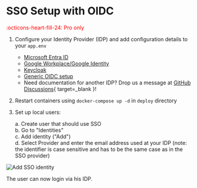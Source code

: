 # SSO Setup with OIDC
<span style="color:red;">:octicons-heart-fill-24: Pro only</span>

1. Configure your Identity Provider (IDP) and add configuration details to your `app.env`
    * [Microsoft Entra ID](../users/oidc-entra-id.md)
    * [Google Workplace/Google Identity](../users/oidc-google.md)
    * [Keycloak](../users/oidc-keycloak.md)
    * [Generic OIDC setup](../users/oidc-generic.md)
    * Need documentation for another IDP? Drop us a message at [GitHub Discussions](https://github.com/Syslifters/sysreptor/discussions/categories/ideas){ target=_blank }!
3. Restart containers using `docker-compose up -d` in `deploy` directory
2. Set up local users:

    a. Create user that should use SSO  
    b. Go to "Identities"  
    c. Add identity ("Add")  
    d. Select Provider and enter the email address used at your IDP (note: the identifier is case sensitive and has to be the same case as in the SSO provider)

![Add SSO identity](../images/add_identity.png)

The user can now login via his IDP.
